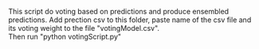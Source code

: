 This script do voting based on predictions and produce ensembled predictions.
Add prection csv to this folder, paste name of the csv file and its voting weight to the file "votingModel.csv". <br>
Then run "python votingScript.py"
